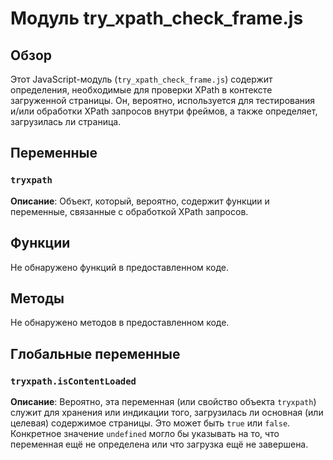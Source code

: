 # Модуль try_xpath_check_frame.js

## Обзор

Этот JavaScript-модуль (`try_xpath_check_frame.js`) содержит определения, необходимые для проверки XPath в контексте загруженной страницы.  Он, вероятно, используется для тестирования и/или обработки XPath запросов внутри фреймов, а также определяет, загрузилась ли страница.

## Переменные

### `tryxpath`

**Описание**: Объект, который, вероятно, содержит функции и переменные, связанные с обработкой XPath запросов.

## Функции

Не обнаружено функций в предоставленном коде.

## Методы

Не обнаружено методов в предоставленном коде.

## Глобальные переменные

### `tryxpath.isContentLoaded`

**Описание**: Вероятно, эта переменная (или свойство объекта `tryxpath`) служит для хранения или индикации того, загрузилась ли основная (или целевая) содержимое страницы.  Это может быть `true` или `false`.  Конкретное значение `undefined` могло бы указывать на то, что переменная ещё не определена или что загрузка ещё не завершена.
